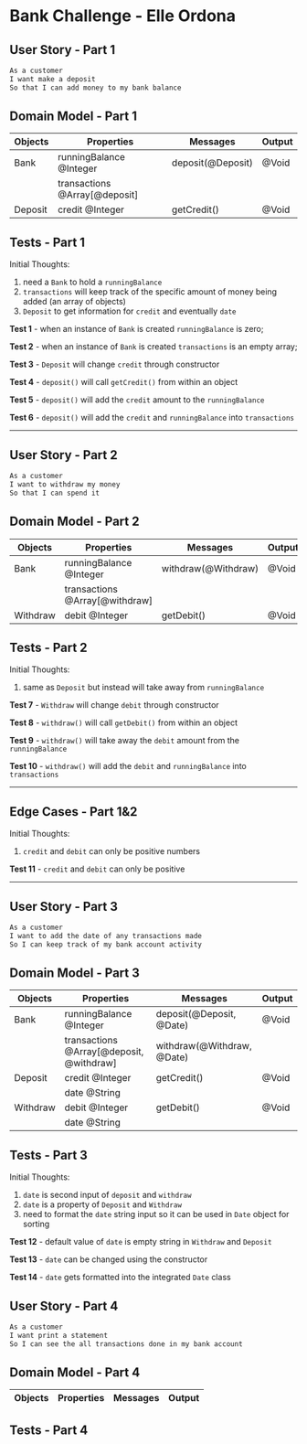 # Bank Challenge - Elle Ordona

## User Story - Part 1

```sh
As a customer
I want make a deposit
So that I can add money to my bank balance
```

## Domain Model - Part 1

| Objects | Properties                    | Messages          | Output |
| ------- | ----------------------------- | ----------------- | ------ |
| Bank    | runningBalance @Integer       | deposit(@Deposit) | @Void  |
|         | transactions @Array[@deposit] |                   |        |
| Deposit | credit @Integer               | getCredit()       | @Void  |

## Tests - Part 1

Initial Thoughts:

1. need a `Bank` to hold a `runningBalance`
2. `transactions` will keep track of the specific amount of money being added (an array of objects)
3. `Deposit` to get information for `credit` and eventually `date`

**Test 1** - when an instance of `Bank` is created `runningBalance` is zero;

**Test 2** - when an instance of `Bank` is created `transactions` is an empty array;

**Test 3** - `Deposit` will change `credit` through constructor

**Test 4** - `deposit()` will call `getCredit()` from within an object

**Test 5** - `deposit()` will add the `credit` amount to the `runningBalance`

**Test 6** - `deposit()` will add the `credit` and `runningBalance` into `transactions`

---

## User Story - Part 2

```sh
As a customer
I want to withdraw my money
So that I can spend it
```

## Domain Model - Part 2

| Objects  | Properties                     | Messages            | Output |
| -------- | ------------------------------ | ------------------- | ------ |
| Bank     | runningBalance @Integer        | withdraw(@Withdraw) | @Void  |
|          | transactions @Array[@withdraw] |                     |        |
| Withdraw | debit @Integer                 | getDebit()          | @Void  |

## Tests - Part 2

Initial Thoughts:

1. same as `Deposit` but instead will take away from `runningBalance`

**Test 7** - `Withdraw` will change `debit` through constructor

**Test 8** - `withdraw()` will call `getDebit()` from within an object

**Test 9** - `withdraw()` will take away the `debit` amount from the `runningBalance`

**Test 10** - `withdraw()` will add the `debit` and `runningBalance` into `transactions`

---

## Edge Cases - Part 1&2

Initial Thoughts:

1. `credit` and `debit` can only be positive numbers

**Test 11** - `credit` and `debit` can only be positive

---

## User Story - Part 3

```sh
As a customer
I want to add the date of any transactions made
So I can keep track of my bank account activity
```

## Domain Model - Part 3

| Objects  | Properties                               | Messages                   | Output |
| -------- | ---------------------------------------- | -------------------------- | ------ |
| Bank     | runningBalance @Integer                  | deposit(@Deposit, @Date)   | @Void  |
|          | transactions @Array[@deposit, @withdraw] | withdraw(@Withdraw, @Date) |        |
| Deposit  | credit @Integer                          | getCredit()                | @Void  |
|          | date @String                             |                            |        |
| Withdraw | debit @Integer                           | getDebit()                 | @Void  |
|          | date @String                             |                            |        |

## Tests - Part 3

Initial Thoughts:

1. `date` is second input of `deposit` and `withdraw`
2. `date` is a property of `Deposit` and `Withdraw`
3. need to format the `date` string input so it can be used in `Date` object for sorting

**Test 12** - default value of `date` is empty string in `Withdraw` and `Deposit`

**Test 13** - `date` can be changed using the constructor

**Test 14** - `date` gets formatted into the integrated `Date` class

## User Story - Part 4

```sh
As a customer
I want print a statement
So I can see the all transactions done in my bank account
```

## Domain Model - Part 4

| Objects | Properties | Messages | Output |
| ------- | ---------- | -------- | ------ |

## Tests - Part 4
